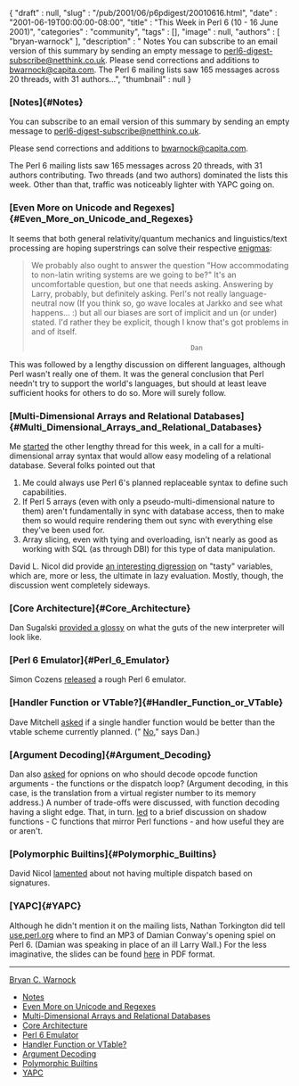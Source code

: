 {
   "draft" : null,
   "slug" : "/pub/2001/06/p6pdigest/20010616.html",
   "date" : "2001-06-19T00:00:00-08:00",
   "title" : "This Week in Perl 6 (10 - 16 June 2001)",
   "categories" : "community",
   "tags" : [],
   "image" : null,
   "authors" : [
      "bryan-warnock"
   ],
   "description" : " Notes You can subscribe to an email version of this summary by sending an empty message to perl6-digest-subscribe@netthink.co.uk. Please send corrections and additions to bwarnock@capita.com. The Perl 6 mailing lists saw 165 messages across 20 threads, with 31 authors...",
   "thumbnail" : null
}





### [Notes]{#Notes}

You can subscribe to an email version of this summary by sending an
empty message to <perl6-digest-subscribe@netthink.co.uk>.

Please send corrections and additions to <bwarnock@capita.com>.

The Perl 6 mailing lists saw 165 messages across 20 threads, with 31
authors contributing. Two threads (and two authors) dominated the lists
this week. Other than that, traffic was noticeably lighter with YAPC
going on.

### [Even More on Unicode and Regexes]{#Even_More_on_Unicode_and_Regexes}

It seems that both general relativity/quantum mechanics and
linguistics/text processing are hoping superstrings can solve their
respective
[enigmas](http://archive.develooper.com/perl6-internals@perl.org/msg03157.html):

> We probably also ought to answer the question "How accommodating to
> non-latin writing systems are we going to be?" It's an uncomfortable
> question, but one that needs asking. Answering by Larry, probably, but
> definitely asking. Perl's not really language-neutral now (If you
> think so, go wave locales at Jarkko and see what happens... :) but all
> our biases are sort of implicit and un (or under) stated. I'd rather
> they be explicit, though I know that's got problems in and of itself.
>
>                                             Dan

This was followed by a lengthy discussion on different languages,
although Perl wasn't really one of them. It was the general conclusion
that Perl needn't try to support the world's languages, but should at
least leave sufficient hooks for others to do so. More will surely
follow.

### [Multi-Dimensional Arrays and Relational Databases]{#Multi_Dimensional_Arrays_and_Relational_Databases}

Me
[started](http://archive.develooper.com/perl6-language@perl.org/msg07519.html)
the other lengthy thread for this week, in a call for a
multi-dimensional array syntax that would allow easy modeling of a
relational database. Several folks pointed out that

1.  Me could always use Perl 6's planned replaceable syntax to define
    such capabilities.
2.  If Perl 5 arrays (even with only a pseudo-multi-dimensional nature
    to them) aren't fundamentally in sync with database access, then to
    make them so would require rendering them out sync with everything
    else they've been used for.
3.  Array slicing, even with tying and overloading, isn't nearly as good
    as working with SQL (as through DBI) for this type of data
    manipulation.

David L. Nicol did provide [an interesting
digression](http://archive.develooper.com/perl6-language@perl.org/msg07592.html)
on "tasty" variables, which are, more or less, the ultimate in lazy
evaluation. Mostly, though, the discussion went completely sideways.

### [Core Architecture]{#Core_Architecture}

Dan Sugalski [provided a
glossy](http://archive.develooper.com/perl6-internals@perl.org/msg03199.html)
on what the guts of the new interpreter will look like.

### [Perl 6 Emulator]{#Perl_6_Emulator}

Simon Cozens
[released](http://archive.develooper.com/perl6-internals@perl.org/msg03218.html)
a rough Perl 6 emulator.

### [Handler Function or VTable?]{#Handler_Function_or_VTable}

Dave Mitchell
[asked](http://archive.develooper.com/perl6-internals@perl.org/msg03179.html)
if a single handler function would be better than the vtable scheme
currently planned. ("
[No](http://archive.develooper.com/perl6-internals@perl.org/msg03189.html),"
says Dan.)

### [Argument Decoding]{#Argument_Decoding}

Dan also
[asked](http://archive.develooper.com/perl6-internals@perl.org/msg03154.html)
for opnions on who should decode opcode function arguments - the
functions or the dispatch loop? (Argument decoding, in this case, is the
translation from a virtual register number to its memory address.) A
number of trade-offs were discussed, with function decoding having a
slight edge. That, in turn.
[led](http://archive.develooper.com/perl6-internals@perl.org/msg03155.html)
to a brief discussion on shadow functions - C functions that mirror Perl
functions - and how useful they are or aren't.

### [Polymorphic Builtins]{#Polymorphic_Builtins}

David Nicol
[lamented](http://archive.develooper.com/perl6-language@perl.org/msg07570.html)
about not having multiple dispatch based on signatures.

### [YAPC]{#YAPC}

Although he didn't mention it on the mailing lists, Nathan Torkington
did tell
[use.perl.org](http://use.perl.org/comments.pl?sid=01/06/13/1426233&cid=1)
where to find an MP3 of Damian Conway's opening spiel on Perl 6. (Damian
was speaking in place of an ill Larry Wall.) For the less imaginative,
the slides can be found
[here](http://www.yetanother.org/damian/Perl6/YAPC_talk.pdf) in PDF
format.

------------------------------------------------------------------------

[Bryan C. Warnock](mailto:bwarnock@capita.com)
-   [Notes](#Notes)
-   [Even More on Unicode and
    Regexes](#Even_More_on_Unicode_and_Regexes)
-   [Multi-Dimensional Arrays and Relational
    Databases](#Multi_Dimensional_Arrays_and_Relational_Databases)
-   [Core Architecture](#Core_Architecture)
-   [Perl 6 Emulator](#Perl_6_Emulator)
-   [Handler Function or VTable?](#Handler_Function_or_VTable)
-   [Argument Decoding](#Argument_Decoding)
-   [Polymorphic Builtins](#Polymorphic_Builtins)
-   [YAPC](#YAPC)


